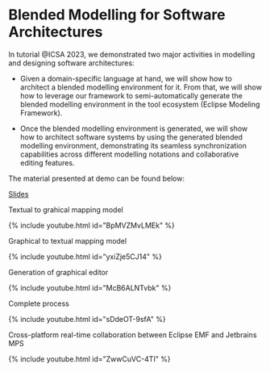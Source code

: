 #  Blended Modelling for Software Architectures

In tutorial @ICSA 2023, we demonstrated two major activities in modelling and designing software architectures:

* Given a domain-specific language at hand, we will show how to architect a blended modelling environment for it. From that, we will show how to leverage our framework to semi-automatically generate the blended modelling environment in the tool ecosystem (Eclipse Modeling Framework).

* Once the blended modelling environment is generated, we will show how to architect software systems by using the generated blended modelling environment, demonstrating its seamless synchronization capabilities across different modelling notations and collaborative editing features.

The material presented at demo can be found below: 

[Slides](https://drive.google.com/file/d/16RLWhi2SApenDhHRcZNNtoygTTbx0IbH/view?usp=share_link)

Textual to grahical mapping model

{% include youtube.html id="BpMVZMvLMEk" %}

Graphical to textual mapping model 

{% include youtube.html id="yxiZje5CJ14" %}

Generation of graphical editor

{% include youtube.html id="McB6ALNTvbk" %}

Complete process 

{% include youtube.html id="sDdeOT-9sfA" %}

Cross-platform real-time collaboration between Eclipse EMF and Jetbrains MPS 

{% include youtube.html id="ZwwCuVC-4TI" %}

